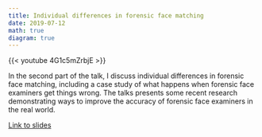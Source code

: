 ```yaml
---
title: Individual differences in forensic face matching
date: 2019-07-12
math: true
diagram: true
---
```


{{< youtube 4G1c5mZrbjE >}}


In the second part of the talk, I discuss individual differences in forensic face matching, including a case study of what happens when forensic face examiners get things wrong. The talks presents some recent research demonstrating ways to improve the accuracy of forensic face examiners in the real world.

[Link to slides](https://osf.io/2htfz/)

